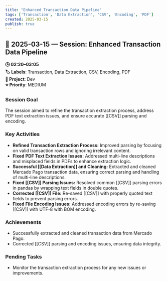 ```yaml
---
title: "Enhanced Transaction Data Pipeline"
tags: ['Transaction', 'Data Extraction', 'CSV', 'Encoding', 'PDF']
created: 2025-03-15
publish: true
---
```


## 📅 2025-03-15 — Session: Enhanced Transaction Data Pipeline

**🕒 02:20–03:05**  
**🏷️ Labels**: Transaction, Data Extraction, CSV, Encoding, PDF  
**📂 Project**: Dev  
**⭐ Priority**: MEDIUM  


### Session Goal
The session aimed to refine the transaction extraction process, address PDF text extraction issues, and ensure accurate [[CSV]] parsing and encoding.

### Key Activities
- **Refined Transaction Extraction Process:** Improved parsing by focusing on valid transaction rows and ignoring irrelevant content.
- **Fixed PDF Text Extraction Issues:** Addressed multi-line descriptions and misplaced fields in PDFs to enhance extraction logic.
- **Successful [[Data Extraction]] and Cleaning:** Extracted and cleaned Mercado Pago transaction data, ensuring correct parsing and handling of multi-line descriptions.
- **Fixed [[CSV]] Parsing Issues:** Resolved common [[CSV]] parsing errors in pandas by wrapping text fields in double quotes.
- **Corrected [[CSV]] File:** Re-saved [[CSV]] with properly quoted text fields to prevent parsing errors.
- **Fixed File Encoding Issues:** Addressed encoding errors by re-saving [[CSV]] with UTF-8 with BOM encoding.

### Achievements
- Successfully extracted and cleaned transaction data from Mercado Pago.
- Corrected [[CSV]] parsing and encoding issues, ensuring data integrity.

### Pending Tasks
- Monitor the transaction extraction process for any new issues or improvements.
